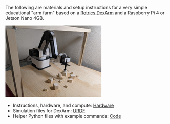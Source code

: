 The following are materials and setup instructions for a very simple educational "arm farm" based on a [Rotrics DexArm](https://www.rotrics.com/products/dexarm) and a Raspberry Pi 4 or Jetson Nano 4GB.


<img src="images/BasicSetup.jpg" width="300">

- Instructions, hardware, and compute:  [Hardware](Hardware)
- Simulation files for DexArm: [URDF](URDF)
- Helper Python files with example commands: [Code](Code)
